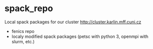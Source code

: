 # spack_repo
Local spack packages for our cluster http://cluster.karlin.mff.cuni.cz

- fenics repo
- localy modified spack packages (petsc with python 3, openmpi with slurm, etc.) 
